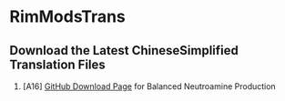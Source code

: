 # RimModsTrans

## Download the Latest ChineseSimplified Translation Files
1. [A16] [GitHub Download Page](https://github.com/WishingLaws/RimModsTrans/releases/tag/BNP1.0.0) for Balanced Neutroamine Production
